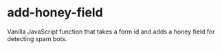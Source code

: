 # add-honey-field
Vanilla JavaScript function that takes a form id and adds a honey field for detecting spam bots.
